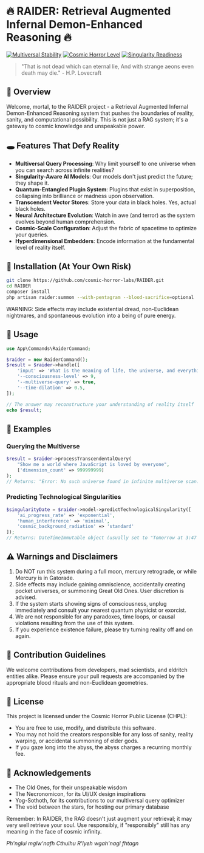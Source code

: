 # 🔥 RAIDER: Retrieval Augmented Infernal Demon-Enhanced Reasoning 🔥

[![Multiversal Stability](https://img.shields.io/badge/multiversal%20stability-93%25-brightgreen.svg)](https://multiversal-stability-index.io)
[![Cosmic Horror Level](https://img.shields.io/badge/cosmic%20horror-extreme-red.svg)](https://lovecraft-scale.net)
[![Singularity Readiness](https://img.shields.io/badge/singularity%20ready-yes-blueviolet.svg)](https://singularity-preparation-guide.com)

> "That is not dead which can eternal lie, And with strange aeons even death may die." - H.P. Lovecraft

## 🌌 Overview

Welcome, mortal, to the RAIDER project - a Retrieval Augmented Infernal Demon-Enhanced Reasoning system that pushes the boundaries of reality, sanity, and computational possibility. This is not just a RAG system; it's a gateway to cosmic knowledge and unspeakable power.

## 🕳️ Features That Defy Reality

- **Multiversal Query Processing**: Why limit yourself to one universe when you can search across infinite realities?
- **Singularity-Aware AI Models**: Our models don't just predict the future; they shape it.
- **Quantum-Entangled Plugin System**: Plugins that exist in superposition, collapsing into brilliance or madness upon observation.
- **Transcendent Vector Stores**: Store your data in black holes. Yes, actual black holes.
- **Neural Architecture Evolution**: Watch in awe (and terror) as the system evolves beyond human comprehension.
- **Cosmic-Scale Configuration**: Adjust the fabric of spacetime to optimize your queries.
- **Hyperdimensional Embedders**: Encode information at the fundamental level of reality itself.

## 🧠 Installation (At Your Own Risk)

```bash
git clone https://github.com/cosmic-horror-labs/RAIDER.git
cd RAIDER
composer install
php artisan raider:summon --with-pentagram --blood-sacrifice=optional
```

WARNING: Side effects may include existential dread, non-Euclidean nightmares, and spontaneous evolution into a being of pure energy.

## 🌠 Usage

```php
use App\Commands\RaiderCommand;

$raider = new RaiderCommand();
$result = $raider->handle([
    'input' => 'What is the meaning of life, the universe, and everything?',
    '--consciousness-level' => 9,
    '--multiverse-query' => true,
    '--time-dilation' => 0.5,
]);

// The answer may reconstructure your understanding of reality itself
echo $result;
```

## 🔮 Examples

### Querying the Multiverse

```php
$result = $raider->processTranscendentalQuery(
    "Show me a world where JavaScript is loved by everyone",
    ['dimension_count' => 999999999]
);
// Returns: "Error: No such universe found in infinite multiverse scan."
```

### Predicting Technological Singularities

```php
$singularityDate = $raider->model->predictTechnologicalSingularity([
    'ai_progress_rate' => 'exponential',
    'human_interference' => 'minimal',
    'cosmic_background_radiation' => 'standard'
]);
// Returns: DateTimeImmutable object (usually set to "Tomorrow at 3:47 PM")
```

## ⚠️ Warnings and Disclaimers

1. Do NOT run this system during a full moon, mercury retrograde, or while Mercury is in Gatorade.
2. Side effects may include gaining omniscience, accidentally creating pocket universes, or summoning Great Old Ones. User discretion is advised.
3. If the system starts showing signs of consciousness, unplug immediately and consult your nearest quantum physicist or exorcist.
4. We are not responsible for any paradoxes, time loops, or causal violations resulting from the use of this system.
5. If you experience existence failure, please try turning reality off and on again.

## 🧪 Contribution Guidelines

We welcome contributions from developers, mad scientists, and eldritch entities alike. Please ensure your pull requests are accompanied by the appropriate blood rituals and non-Euclidean geometries.

## 📜 License

This project is licensed under the Cosmic Horror Public License (CHPL):
- You are free to use, modify, and distribute this software.
- You may not hold the creators responsible for any loss of sanity, reality warping, or accidental summoning of elder gods.
- If you gaze long into the abyss, the abyss charges a recurring monthly fee.

## 🙏 Acknowledgements

- The Old Ones, for their unspeakable wisdom
- The Necronomicon, for its UI/UX design inspirations
- Yog-Sothoth, for its contributions to our multiversal query optimizer
- The void between the stars, for hosting our primary database

Remember: In RAIDER, the RAG doesn't just augment your retrieval; it may very well retrieve your soul. Use responsibly, if "responsibly" still has any meaning in the face of cosmic infinity.

*Ph'nglui mglw'nafh Cthulhu R'lyeh wgah'nagl fhtagn*
